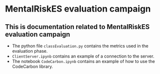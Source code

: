 # MentalRiskES evaluation campaign

## This is documentation related to MentalRiskES evaluation campaign

- The python file `classEvaluation.py` contains the metrics used in the evaluation phase.
- `ClientServer.ipynb` contains an example of a connection to the server.
- The notebook `CodeCarbon.ipynb` contains an example of how to use the CodeCarbon library.
